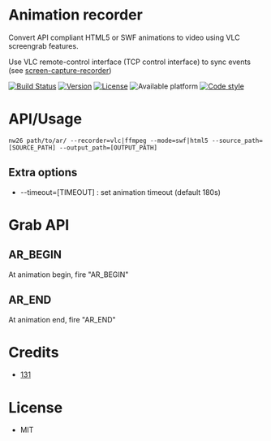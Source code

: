 # Animation recorder
Convert API compliant HTML5 or SWF animations to video using VLC screengrab features.

Use VLC remote-control interface (TCP control interface) to sync events (see [screen-capture-recorder](https://github.com/131/screen-recorder)) 

[![Build Status](https://travis-ci.org/131/ar.svg?branch=master)](https://travis-ci.org/131/ar)
[![Version](https://img.shields.io/npm/v/animationrecorder.svg)](https://www.npmjs.com/package/animationrecorder)
[![License](https://img.shields.io/badge/license-MIT-blue.svg)](http://opensource.org/licenses/MIT)
![Available platform](https://img.shields.io/badge/platform-win32-blue.svg)
[![Code style](https://img.shields.io/badge/code%2fstyle-ivs-green.svg)](https://www.npmjs.com/package/eslint-plugin-ivs)


# API/Usage

```
nw26 path/to/ar/ --recorder=vlc|ffmpeg --mode=swf|html5 --source_path=[SOURCE_PATH] --output_path=[OUTPUT_PATH]
```

## Extra options
* --timeout=[TIMEOUT] : set animation timeout (default 180s)

# Grab API
## AR_BEGIN
At animation begin, fire "AR_BEGIN"

## AR_END
At animation end, fire "AR_END"


# Credits
* [131](https://github.com/131)

# License
* MIT
